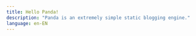 ```yaml
---
title: Hello Panda!
description: "Panda is an extremely simple static blogging engine."
language: en-EN
---
```

 <!-- Make sure this line is not empty -->